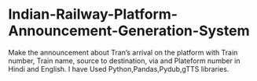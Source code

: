 # Indian-Railway-Platform-Announcement-Generation-System
Make the announcement about Tran’s arrival on the platform with Train number, Train name, source to destination, via and Plateform number in Hindi and English.
I have Used Python,Pandas,Pydub,gTTS libraries.
